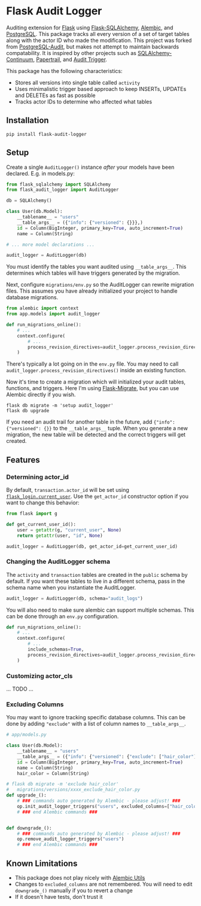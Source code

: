 # Flask Audit Logger

[//]: # (|Build Status| |Version Status| |Downloads|)

Auditing extension for [Flask](https://flask.palletsprojects.com/en/3.0.x/) using [Flask-SQLAlchemy](https://flask-sqlalchemy.palletsprojects.com/en/3.1.x/), [Alembic](https://alembic.sqlalchemy.org/en/latest/index.html), and [PostgreSQL](https://www.postgresql.org/).
This package tracks all every version of a set of target tables along with the actor ID who made the modification.
This project was forked from [PostgreSQL-Audit](https://github.com/kvesteri/postgresql-audit), but makes not attempt to maintain backwards compatability.
It is inspired by other projects such as [SQLAlchemy-Continuum](https://github.com/kvesteri/SQLAlchemy-Continuum), [Papertrail](https://github.com/airblade/paper_trail), and [Audit Trigger](https://github.com/2ndQuadrant/audit-trigger).

This package has the following characteristics:
- Stores all versions into single table called `activity`
- Uses minimalistic trigger based approach to keep INSERTs, UPDATEs and DELETEs as fast as possible
- Tracks actor IDs to determine who affected what tables


## Installation
```
pip install flask-audit-logger
```

## Setup
Create a single `AuditLogger()` instance _after_ your models have been declared. E.g. in models.py:
```python
from flask_sqlalchemy import SQLAlchemy
from flask_audit_logger import AuditLogger

db = SQLAlchemy()

class User(db.Model):
    __tablename__ = "users"
    __table_args__ = ({"info": {"versioned": {}}},)
    id = Column(BigInteger, primary_key=True, auto_increment=True)
    name = Column(String)

# ... more model declarations ...

audit_logger = AuditLogger(db)
```
You must identify the tables you want audited using `__table_args__`.
This determines which tables will have triggers generated by the migration.

Next, configure `migrations/env.py` so the AuditLogger can rewrite migration files.
This assumes you have already initialized your project to handle database migrations.
```python
from alembic import context
from app.models import audit_logger

def run_migrations_online():
    # ...
    context.configure(
        # ...
        process_revision_directives=audit_logger.process_revision_directives,
    )
```
There's typically a lot going on in the `env.py` file.
You may need to call `audit_logger.process_revision_directives()` inside an existing function.

Now it's time to create a migration which will initialized your audit tables, functions, and triggers.
Here I'm using [Flask-Migrate](https://flask-migrate.readthedocs.io/en/latest/), but you can use Alembic directly if you wish.
```
flask db migrate -m 'setup audit_logger'
flask db upgrade
```
If you need an audit trail for another table in the future, add `{"info": {"versioned": {}}` to the `__table_args__` tuple.
When you generate a new migration, the new table will be detected and the correct triggers will get created. 


## Features
### Determining actor_id
By default, `transaction.actor_id` will be set using [`flask_login.current_user`](https://flask-login.readthedocs.io/en/latest/#flask_login.current_user).
Use the `get_actor_id` constructor option if you want to change this behavior:
```python
from flask import g

def get_current_user_id():
    user = getattr(g, "current_user", None)
    return getattr(user, "id", None)

audit_logger = AuditLogger(db, get_actor_id=get_current_user_id)
```

### Changing the AuditLogger schema
The `activity` and `transaction` tables are created in the `public` schema by default.
If you want these tables to live in a different schema, pass in the schema name when you instantiate the AuditLogger.
```python
audit_logger = AuditLogger(db, schema="audit_logs")
```

You will also need to make sure alembic can support multiple schemas.
This can be done through an `env.py` configuration.
```python
def run_migrations_online():
    # ...
    context.configure(
        # ...
        include_schemas=True,
        process_revision_directives=audit_logger.process_revision_directives,
    )
```

### Customizing actor_cls
... TODO ...

### Excluding Columns
You may want to ignore tracking specific database columns.
This can be done by adding `"exclude"` with a list of column names to `__table_args__`.
```python
# app/models.py

class User(db.Model):
    __tablename__ = "users"
    __table_args__ = ({"info": {"versioned": {"exclude": ["hair_color"]}}},)
    id = Column(BigInteger, primary_key=True, auto_increment=True)
    name = Column(String)
    hair_color = Column(String)

# flask db migrate -m 'exclude hair_color'
#   migrations/versions/xxxx_exclude_hair_color.py
def upgrade_():
    # ### commands auto generated by Alembic - please adjust! ###
    op.init_audit_logger_triggers("users", excluded_columns=["hair_color"])
    # ### end Alembic commands ###


def downgrade_():
    # ### commands auto generated by Alembic - please adjust! ###
    op.remove_audit_logger_triggers("users")
    # ### end Alembic commands ###
```


## Known Limitations
- This package does not play nicely with [Alembic Utils](https://github.com/olirice/alembic_utils)
- Changes to `excluded_columns` are not remembered. You will need to edit `downgrade_()` manually if you to revert a change
- If it doesn't have tests, don't trust it